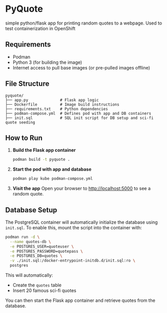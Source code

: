 # PyQuote

simple python/flask app for printing random quotes to a webpage. Used to test containerization in OpenShift

## Requirements

- Podman
- Python 3 (for building the image)
- Internet access to pull base images (or pre-pulled images offline)

## File Structure
```
pyquote/
├── app.py              # Flask app logic
├── Dockerfile          # Image build instructions
├── requirements.txt    # Python dependencies
├── podman-compose.yml  # Defines pod with app and DB containers
├── init.sql            # SQL init script for DB setup and sci-fi quote seeding
```

## How to Run
1. **Build the Flask app container**
   ```bash
   podman build -t pyquote .
   ```

2. **Start the pod with app and database**
   ```bash
   podman play kube podman-compose.yml
   ```

3. **Visit the app**
   Open your browser to [http://localhost:5000](http://localhost:5000) to see a random quote.

## Database Setup
The PostgreSQL container will automatically initialize the database using `init.sql`.
To enable this, mount the script into the container with:
```bash
podman run -d \
  --name quotes-db \
  -e POSTGRES_USER=quoteuser \
  -e POSTGRES_PASSWORD=quotepass \
  -e POSTGRES_DB=quotes \
  -v ./init.sql:/docker-entrypoint-initdb.d/init.sql:ro \
  postgres
```

This will automatically:
- Create the `quotes` table
- Insert 20 famous sci-fi quotes

You can then start the Flask app container and retrieve quotes from the database.
